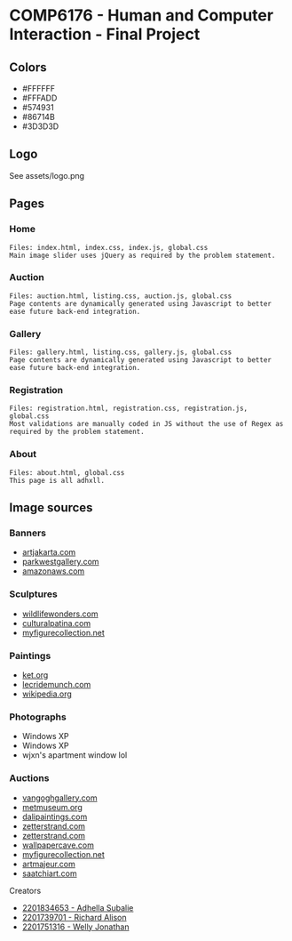 # COMP6176 - Human and Computer Interaction - Final Project

## Colors
- #FFFFFF
- #FFFADD
- #574931
- #86714B
- #3D3D3D

## Logo
See assets/logo.png

## Pages
### Home
```
Files: index.html, index.css, index.js, global.css
Main image slider uses jQuery as required by the problem statement.
```

### Auction
```
Files: auction.html, listing.css, auction.js, global.css
Page contents are dynamically generated using Javascript to better ease future back-end integration.
```

### Gallery
```
Files: gallery.html, listing.css, gallery.js, global.css
Page contents are dynamically generated using Javascript to better ease future back-end integration.
```

### Registration
```
Files: registration.html, registration.css, registration.js, global.css
Most validations are manually coded in JS without the use of Regex as required by the problem statement.
```

### About
```
Files: about.html, global.css
This page is all adhxll.
```

## Image sources
### Banners
- [artjakarta.com](https://artjakarta.com/2021/wp-content/uploads/sites/3/2020/03/01-Programme.jpg)
- [parkwestgallery.com](https://www.parkwestgallery.com/wp-content/uploads/2016/06/Art_AuctionInProgress.jpg)
- [amazonaws.com](https://rw-media.s3.amazonaws.com/raywhitecom/wp-content/uploads/2015/05/150506-GC-Auction.jpg)
### Sculptures
- [wildlifewonders.com](https://wildlifewonders.com/wolf-sculpture-winter-warriors/)
- [culturalpatina.com](https://www.culturalpatina.com/products/bronze-sculpture-after-jules-moigniez-french-1835-1894-le-hibou-the-owl-933)
- [myfigurecollection.net](https://myfigurecollection.net/item/545016)
### Paintings
- [ket.org](https://www.ket.org/event/bob-ross-painting-party/)
- [lecridemunch.com](http://www.lecridemunch.com/index_us.html)
- [wikipedia.org](https://en.wikipedia.org/wiki/File:Mona_Lisa,_by_Leonardo_da_Vinci,_from_C2RMF_retouched.jpg)
### Photographs
- Windows XP
- Windows XP
- wjxn's apartment window lol
### Auctions
- [vangoghgallery.com](https://www.vangoghgallery.com/painting/starry-night.html)
- [metmuseum.org](https://www.metmuseum.org/art/collection/search/45434)
- [dalipaintings.com](https://www.dalipaintings.com/persistence-of-memory.jsp)
- [zetterstrand.com](https://zetterstrand.com/eventz/wp-content/uploads/luteplayer_v2.jpg)
- [zetterstrand.com](https://zetterstrand.com/eventz/wp-content/uploads/the-void_1920.jpg)
- [wallpapercave.com](http://wallpapercave.com/w/wp2643399)
- [myfigurecollection.net](https://myfigurecollection.net/item/187)
- [artmajeur.com](https://www.artmajeur.com/en/mari9art/artworks/9870331/horse-metal-art-cheval-de-metal)
- [saatchiart.com](https://www.saatchiart.com/art/Sculpture-Round-Metal-Sculpture-Crowring-Bird-Wire-Steel-Modern-Crow-Art-Unique-Indoor-Welding-Raven-Figure-Iron-Silver-Ring-Decor-Circle-Art-Home/1131136/7343785/view)

Creators
- [2201834653 - Adhella Subalie](https://github.com/adhxll)
- [2201739701 - Richard Alison](https://github.com/KerakTelor86)
- [2201751316 - Welly Jonathan](https://github.com/wjxn)
